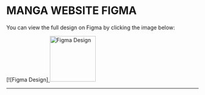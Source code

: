 # MANGA WEBSITE FIGMA

You can view the full design on Figma by clicking the image below:

[![Figma Design]<a href="https://www.figma.com/design/uK3mZAzReKJcmvruPTWmaG/Webtruyentranh-Home?t=oSeB9hxmGRKNusM3-0" target="_blank">
  <img src="https://upload.wikimedia.org/wikipedia/commons/3/33/Figma-logo.svg" alt="Figma Design" width="120"/>
</a>

---